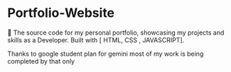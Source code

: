 # Portfolio-Website
🚀 The source code for my personal portfolio, showcasing my projects and skills as a  Developer. Built with [ HTML, CSS , JAVASCRIPT].

Thanks to google student plan for gemini most of my work is being completed by that only
